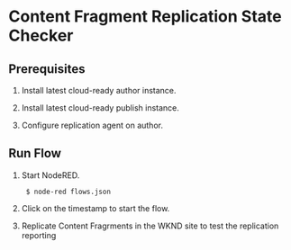 # Content Fragment Replication State Checker

## Prerequisites

1. Install latest cloud-ready author instance.

2. Install latest cloud-ready publish instance.

3. Configure replication agent on author.

 
## Run Flow

1. Start NodeRED.

        $ node-red flows.json

2. Click on the timestamp to start the flow.

3. Replicate Content Fragrments in the WKND site to test the replication reporting


